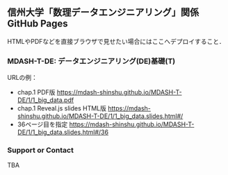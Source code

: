 ## 信州大学「数理データエンジニアリング」関係 GitHub Pages

HTMLやPDFなどを直接ブラウザで見せたい場合にはここへデプロイすること．

### MDASH-T-DE: データエンジニアリング(DE)基礎(T)

URLの例：
* chap.1 PDF版 https://mdash-shinshu.github.io/MDASH-T-DE/1/1_big_data.pdf
* chap.1 Reveal.js slides HTML版 https://mdash-shinshu.github.io/MDASH-T-DE/1/1_big_data.slides.html#/
* 36ページ目を指定 https://mdash-shinshu.github.io/MDASH-T-DE/1/1_big_data.slides.html#/36

### Support or Contact

TBA
